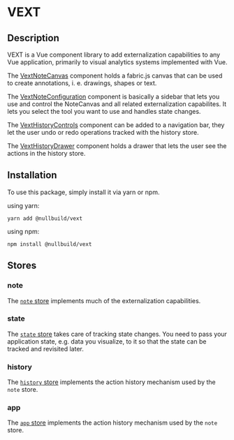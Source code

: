 # VEXT

## Description

VEXT is a Vue component library to add externalization capabilities to any Vue application,
primarily to visual analytics systems implemented with Vue.

The [VextNoteCanvas](/src/components/VextNoteCanvas) component holds a fabric.js canvas that can be used to create annotations, i. e. drawings, shapes or text.

The [VextNoteConfiguration](/src/components/VextNoteConfiguration) component is basically a sidebar that lets you use and control the NoteCanvas and all related externalization capabilites.
It lets you select the tool you want to use and handles state changes.

The [VextHistoryControls](/src/components/VextHistoryControls) component can be added to a navigation bar, they let the user undo or redo operations tracked with the history store.

The [VextHistoryDrawer](/src/components/VextHistoryDrawer) component holds a drawer that lets the user see the actions in the history store.

## Installation

To use this package, simply install it via yarn or npm.

using yarn:
```shell
yarn add @nullbuild/vext
```

using npm:
```shell
npm install @nullbuild/vext
```

## Stores

### note

The [`note` store](/stores/note) implements much of the externalization capabilities.

### state

The [`state` store](/stores/state) takes care of tracking state changes. You need to pass your application state, e.g. data you visualize, to it so that the state can be tracked and revisited later.

### history

The [`history` store](/stores/history) implements the action history mechanism used by the `note` store.

### app

The [`app` store](/stores/app) implements the action history mechanism used by the `note` store.